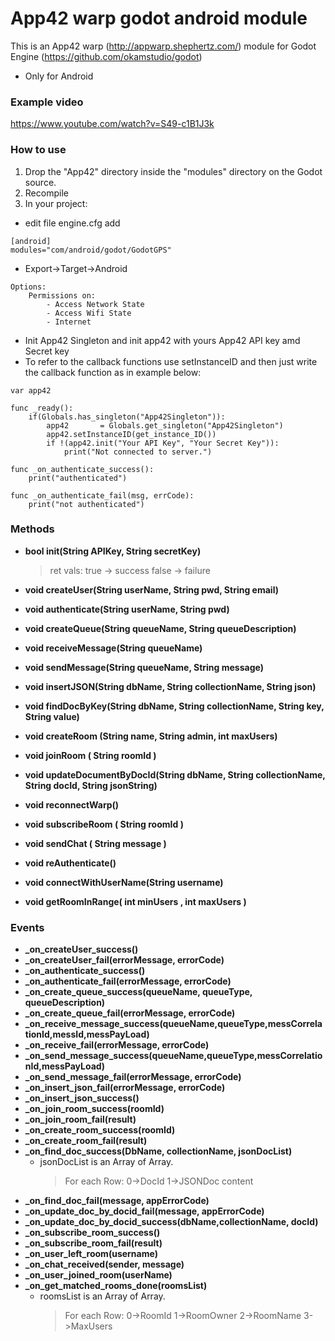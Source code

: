# App42 warp godot android module

This is an App42 warp (http://appwarp.shephertz.com/) module for Godot Engine (https://github.com/okamstudio/godot)


  - Only for Android

### Example video
https://www.youtube.com/watch?v=S49-c1B1J3k

### How to use
1. Drop the "App42" directory inside the "modules" directory on the Godot source.
2. Recompile
3. In your project: 
* edit file engine.cfg add
```
[android]
modules="com/android/godot/GodotGPS"
```
* Export->Target->Android
```
Options:
    Permissions on:
        - Access Network State
        - Access Wifi State
        - Internet
```
* Init App42 Singleton and init app42 with yours App42 API key amd Secret key
* To refer to the callback functions use setInstanceID and then just write the callback function as in example below:
```
var app42

func _ready():
    if(Globals.has_singleton("App42Singleton")):
		app42		= Globals.get_singleton("App42Singleton")
		app42.setInstanceID(get_instance_ID())
		if !(app42.init("Your API Key", "Your Secret Key")):
			print("Not connected to server.")

func _on_authenticate_success():
	print("authenticated")

func _on_authenticate_fail(msg, errCode):
	print("not authenticated")
```
### Methods
- **bool init(String APIKey, String secretKey)**
    > ret vals:
    > true -> success
    > false -> failure

- **void createUser(String userName, String pwd, String email)**
- **void authenticate(String userName, String pwd)**
- **void createQueue(String queueName, String queueDescription)**
- **void receiveMessage(String queueName)**
- **void sendMessage(String queueName, String message)**
- **void insertJSON(String dbName, String collectionName, String json)**
- **void findDocByKey(String dbName, String collectionName, String key, String value)**
- **void createRoom (String name,  String admin, int maxUsers)**
- **void joinRoom ( String roomId )**
- **void updateDocumentByDocId(String dbName, String collectionName, String docId, String jsonString)**
- **void reconnectWarp()**
- **void subscribeRoom ( String roomId )**
- **void sendChat ( String message )**
- **void reAuthenticate()**
- **void connectWithUserName(String username)**
- **void getRoomInRange( int minUsers , int maxUsers )**

### Events
- **_on_createUser_success()**
- **_on_createUser_fail(errorMessage, errorCode)**
- **_on_authenticate_success()**
- **_on_authenticate_fail(errorMessage, errorCode)**
- **_on_create_queue_success(queueName, queueType, queueDescription)**
- **_on_create_queue_fail(errorMessage, errorCode)**
- **_on_receive_message_success(queueName,queueType,messCorrelationId,messId,messPayLoad)**
- **_on_receive_fail(errorMessage, errorCode)**
- **_on_send_message_success(queueName,queueType,messCorrelationId,messPayLoad)**
- **_on_send_message_fail(errorMessage, errorCode)**
- **_on_insert_json_fail(errorMessage, errorCode)**
- **_on_insert_json_success()**
- **_on_join_room_success(roomId)**
- **_on_join_room_fail(result)**
- **_on_create_room_success(roomId)**
- **_on_create_room_fail(result)**
- **_on_find_doc_success(DbName, collectionName, jsonDocList)**
	- jsonDocList is an Array of Array.
        >   For each Row:
        >   0->DocId
        >	1->JSONDoc content
- **_on_find_doc_fail(message, appErrorCode)**
- **_on_update_doc_by_docid_fail(message, appErrorCode)**
- **_on_update_doc_by_docid_success(dbName,collectionName, docId)**
- **_on_subscribe_room_success()**
- **_on_subscribe_room_fail(result)**
- **_on_user_left_room(username)**
- **_on_chat_received(sender, message)**
- **_on_user_joined_room(userName)**
- **_on_get_matched_rooms_done(roomsList)**
    - roomsList is an Array of Array.
        >   For each Row:
        >   0->RoomId
        >   1->RoomOwner
        >   2->RoomName
        >   3->MaxUsers



